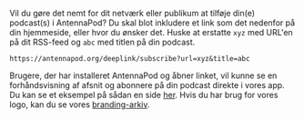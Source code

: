 Vil du gøre det nemt for dit netværk eller publikum at tilføje din(e) podcast(s) i AntennaPod? Du skal blot inkludere et link som det nedenfor på din hjemmeside, eller hvor du ønsker det. Huske at erstatte `xyz` med URL'en på dit RSS-feed og `abc` med titlen på din podcast.

`https://antennapod.org/deeplink/subscribe?url=xyz&title=abc`

Brugere, der har installeret AntennaPod og åbner linket, vil kunne se en forhåndsvisning af afsnit og abonnere på din podcast direkte i vores app. Du kan se et eksempel på sådan en side [her](/deeplink/subscribe?url=https://antennapod.org/rss.xml&title=Blog+Posts). Hvis du har brug for vores logo, kan du se vores [branding-arkiv](https://github.com/AntennaPod/branding).
